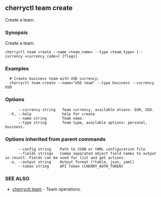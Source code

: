 ## cherryctl team create

Create a team.

### Synopsis

Create a team.

```
cherryctl team create --name <team_name> --type <team_type> [--currency <currency_code>] [flags]
```

### Examples

```
  # Create business team with USD currency:
  cherryctl team create --name="USD team" --type business --currency USD
```

### Options

```
      --currency string   Team currency, available otions: EUR, USD.
  -h, --help              help for create
      --name string       Team name.
      --type string       Team type, available options: personal, business.
```

### Options inherited from parent commands

```
      --config string    Path to JSON or YAML configuration file
      --fields strings   Comma separated object field names to output in result. Fields can be used for list and get actions.
  -o, --output string    Output format (*table, json, yaml)
      --token string     API Token (CHERRY_AUTH_TOKEN)
```

### SEE ALSO

* [cherryctl team](cherryctl_team.md)	 - Team operations.

